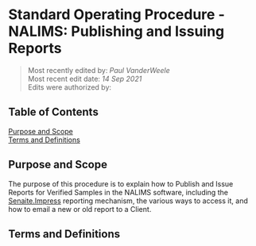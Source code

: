 # Standard Operating Procedure - NALIMS: Publishing and Issuing Reports

>Most recently edited by: *Paul VanderWeele*  
>Most recent edit date: *14 Sep 2021*  
>Edits were authorized by:  

## Table of Contents

[Purpose and Scope](#purpose-and-scope)  
[Terms and Definitions](#terms-and-definitions)  

## Purpose and Scope

The purpose of this procedure is to explain how to Publish and Issue Reports for Verified Samples in the NALIMS software, including the [Senaite.Impress](https://github.com/senaite/senaite.impress) reporting mechanism, the various ways to access it, and how to email a new or old report to a Client.

## Terms and Definitions
